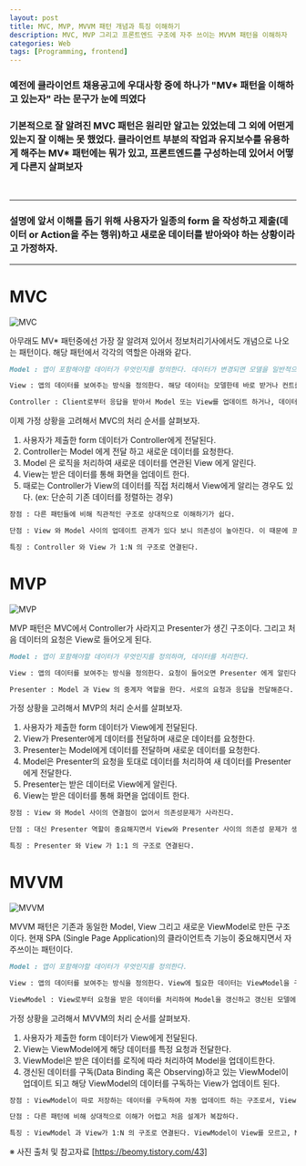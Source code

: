 ```yaml
---
layout: post
title: MVC, MVP, MVVM 패턴 개념과 특징 이해하기
description: MVC, MVP 그리고 프론트엔드 구조에 자주 쓰이는 MVVM 패턴을 이해하자
categories: Web
tags: [Programming, frontend]
---
```


### 예전에 클라이언트 채용공고에 우대사항 중에 하나가 "MV\* 패턴을 이해하고 있는자" 라는 문구가 눈에 띄였다

### 기본적으로 잘 알려진 MVC 패턴은 원리만 알고는 있었는데 그 외에 어떤게 있는지 잘 이해는 못 했었다. 클라이언트 부분의 작업과 유지보수를 유용하게 해주는 MV\* 패턴에는 뭐가 있고, 프론트엔드를 구성하는데 있어서 어떻게 다른지 살펴보자

<br>

---

### 설명에 앞서 이해를 돕기 위해 사용자가 일종의 form 을 작성하고 제출(데이터 or Action을 주는 행위)하고 새로운 데이터를 받아와야 하는 상황이라고 가정하자.

---

# MVC

![MVC](https://img1.daumcdn.net/thumb/R1280x0/?scode=mtistory2&fname=https%3A%2F%2Fblog.kakaocdn.net%2Fdn%2F7IE8f%2FbtqBRvw9sFF%2FAGLRdsOLuvNZ9okmGOlkx1%2Fimg.png)

아무래도 MV\* 패턴중에선 가장 잘 알려져 있어서 정보처리기사에서도 개념으로 나오는 패턴이다.
해당 패턴에서 각각의 역할은 아래와 같다.

```md
Model : 앱이 포함해야할 데이터가 무엇인지를 정의한다. 데이터가 변경되면 모델을 일반적으로 뷰에게 알리며 가끔 컨트롤러에게 알린다.

View : 앱의 데이터를 보여주는 방식을 정의한다. 해당 데이터는 모델한테 바로 받거나 컨트롤러를 통해 받는다.

Controller : Client로부터 응답을 받아서 Model 또는 View를 업데이트 하거나, 데이터를 전달해주는 역할을 한다.
```

이제 가정 상황을 고려해서 MVC의 처리 순서를 살펴보자.

1. 사용자가 제출한 form 데이터가 Controller에게 전달된다.
2. Controller는 Model 에게 전달 하고 새로운 데이터를 요청한다.
3. Model 은 로직을 처리하여 새로운 데이터를 연관된 View 에게 알린다.
4. View는 받은 데이터를 통해 화면을 업데이트 한다.
5. 때로는 Controller가 View의 데이터를 직접 처리해서 View에게 알리는 경우도 있다. (ex: 단순히 기존 데이터를 정렬하는 경우)

```md
장점 : 다른 패턴들에 비해 직관적인 구조로 상대적으로 이해하기가 쉽다.

단점 : View 와 Model 사이의 업데이트 관계가 있다 보니 의존성이 높아진다. 이 때문에 프로젝트의 규모가 커지면 복잡해진다.

특징 : Controller 와 View 가 1:N 의 구조로 연결된다.
```

# MVP

![MVP](https://img1.daumcdn.net/thumb/R1280x0/?scode=mtistory2&fname=https%3A%2F%2Fblog.kakaocdn.net%2Fdn%2FclZlsT%2FbtqBTLzeUCL%2FIDA8Ga6Yarndgr88g9Nkhk%2Fimg.png)

MVP 패턴은 MVC에서 Controller가 사라지고 Presenter가 생긴 구조이다. 그리고 처음 데이터의 요청은 View로 들어오게 된다.

```md
Model : 앱이 포함해야할 데이터가 무엇인지를 정의하며, 데이터를 처리한다.

View : 앱의 데이터를 보여주는 방식을 정의한다. 요청이 들어오면 Presenter 에게 알린다.

Presenter : Model 과 View 의 중계자 역할을 한다. 서로의 요청과 응답을 전달해준다.
```

가정 상황을 고려해서 MVP의 처리 순서를 살펴보자.

1. 사용자가 제출한 form 데이터가 View에게 전달된다.
2. View가 Presenter에게 데이터를 전달하며 새로운 데이터를 요청한다.
3. Presenter는 Model에게 데이터를 전달하며 새로운 데이터를 요청한다.
4. Model은 Presenter의 요청을 토대로 데이터를 처리하여 새 데이터를 Presenter에게 전달한다.
5. Presenter는 받은 데이터로 View에게 알린다.
6. View는 받은 데이터를 통해 화면을 업데이트 한다.

```md
장점 : View 와 Model 사이의 연결점이 없어서 의존성문제가 사라진다.

단점 : 대신 Presenter 역할이 중요해지면서 View와 Presenter 사이의 의존성 문제가 생긴다.

특징 : Presenter 와 View 가 1:1 의 구조로 연결된다.
```

# MVVM

![MVVM](https://img1.daumcdn.net/thumb/R1280x0/?scode=mtistory2&fname=https%3A%2F%2Fblog.kakaocdn.net%2Fdn%2FCiXz0%2FbtqBQ1iMiVT%2FstaXr7UO95opKgXEU01EY0%2Fimg.png)

MVVM 패턴은 기존과 동일한 Model, View 그리고 새로운 ViewModel로 만든 구조이다. 현재 SPA (Single Page Application)의 클라이언트측 기능이 중요해지면서 자주쓰이는 패턴이다.

```md
Model : 앱이 포함해야할 데이터가 무엇인지를 정의한다.

View : 앱의 데이터를 보여주는 방식을 정의한다. View에 필요한 데이터는 ViewModel을 구독하여 받고 있다.

ViewModel : View로부터 요청을 받은 데이터를 처리하여 Model을 갱신하고 갱신된 모델에 따라 자신이 소유한 데이터도 업데이트 한다.
```

가정 상황을 고려해서 MVVM의 처리 순서를 살펴보자.

1. 사용자가 제출한 form 데이터가 View에게 전달된다.
2. View는 ViewModel에게 해당 데이터를 특정 요청과 전달한다.
3. ViewModel은 받은 데이터를 로직에 따라 처리하여 Model을 업데이트한다.
4. 갱신된 데이터를 구독(Data Binding 혹은 Observing)하고 있는 ViewModel이 업데이트 되고 해당 ViewModel의 데이터를 구독하는 View가 업데이트 된다.

```md
장점 : ViewModel이 따로 저장하는 데이터를 구독하여 자동 업데이트 하는 구조로서, View가 독립적으로 변함으로써 Model, ViewModel 과의 의존성 문제를 해결했다.

단점 : 다른 패턴에 비해 상대적으로 이해가 어렵고 처음 설계가 복잡하다.

특징 : ViewModel 과 View가 1:N 의 구조로 연결된다. ViewModel이 View를 모르고, Model이 View와 ViewModel을 모르는 구조이다.
```

※ 사진 출처 및 참고자료 [https://beomy.tistory.com/43]
